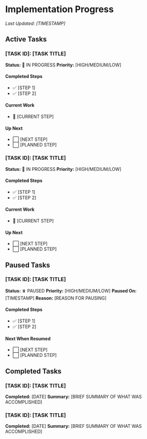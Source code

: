 # Implementation Progress

*Last Updated: [TIMESTAMP]*

## Active Tasks

### [TASK ID]: [TASK TITLE]
**Status:** 🔄 IN PROGRESS
**Priority:** [HIGH/MEDIUM/LOW]

#### Completed Steps
- ✅ [STEP 1]
- ✅ [STEP 2]

#### Current Work
- 🔄 [CURRENT STEP]

#### Up Next
- ⬜ [NEXT STEP]
- ⬜ [PLANNED STEP]

### [TASK ID]: [TASK TITLE]
**Status:** 🔄 IN PROGRESS
**Priority:** [HIGH/MEDIUM/LOW]

#### Completed Steps
- ✅ [STEP 1]
- ✅ [STEP 2]

#### Current Work
- 🔄 [CURRENT STEP]

#### Up Next
- ⬜ [NEXT STEP]
- ⬜ [PLANNED STEP]

## Paused Tasks

### [TASK ID]: [TASK TITLE]
**Status:** ⏸️ PAUSED
**Priority:** [HIGH/MEDIUM/LOW]
**Paused On:** [TIMESTAMP]
**Reason:** [REASON FOR PAUSING]

#### Completed Steps
- ✅ [STEP 1]
- ✅ [STEP 2]

#### Next When Resumed
- ⬜ [NEXT STEP]
- ⬜ [PLANNED STEP]

## Completed Tasks

### [TASK ID]: [TASK TITLE]
**Completed:** [DATE]
**Summary:** [BRIEF SUMMARY OF WHAT WAS ACCOMPLISHED]

### [TASK ID]: [TASK TITLE]
**Completed:** [DATE]
**Summary:** [BRIEF SUMMARY OF WHAT WAS ACCOMPLISHED]
